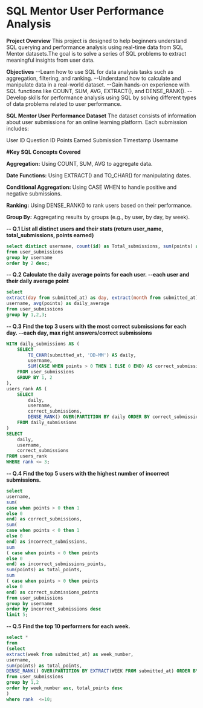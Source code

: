# SQL Mentor User Performance Analysis 

**Project Overview**
This project is designed to help beginners understand SQL querying and performance analysis using real-time data from SQL Mentor datasets.The goal is to solve a series of SQL problems to extract meaningful insights from user data.

**Objectives**
--Learn how to use SQL for data analysis tasks such as aggregation, filtering, and ranking.
--Understand how to calculate and manipulate data in a real-world dataset.
--Gain hands-on experience with SQL functions like COUNT, SUM, AVG, EXTRACT(), and DENSE_RANK().
--Develop skills for performance analysis using SQL by solving different types of data problems related to user performance.

**SQL Mentor User Performance Dataset**
The dataset consists of information about user submissions for an online learning platform. Each submission includes:

User ID
Question ID
Points Earned
Submission Timestamp
Username

**#Key SQL Concepts Covered**

**Aggregation:** Using COUNT, SUM, AVG to aggregate data.

**Date Functions:** Using EXTRACT() and TO_CHAR() for manipulating dates.

**Conditional Aggregation:** Using CASE WHEN to handle positive and negative submissions.

**Ranking:** Using DENSE_RANK() to rank users based on their performance.

**Group By:** Aggregating results by groups (e.g., by user, by day, by week).



 **-- Q.1 List all distinct users and their stats (return user_name, total_submissions, points earned)**
```sql
select distinct username, count(id) as Total_submissions, sum(points) as points_earned
from user_submissions
group by username
order by 2 desc;
```
  
**-- Q.2 Calculate the daily average points for each user.
--each user and their daily average point**
```sql
select 
extract(day from submitted_at) as day, extract(month from submitted_at) as month,
username, avg(points) as daily_average
from user_submissions
group by 1,2,3;
```
**-- Q.3 Find the top 3 users with the most correct submissions for each day.
--each day, max right answers/correct submissions**
```sql
WITH daily_submissions AS (
    SELECT 
        TO_CHAR(submitted_at, 'DD-MM') AS daily,
        username,
        SUM(CASE WHEN points > 0 THEN 1 ELSE 0 END) AS correct_submissions
    FROM user_submissions
    GROUP BY 1, 2
),
users_rank AS (
    SELECT 
        daily,
        username,
        correct_submissions,
        DENSE_RANK() OVER(PARTITION BY daily ORDER BY correct_submissions DESC) AS rank
    FROM daily_submissions
)
SELECT 
    daily,
    username,
    correct_submissions
FROM users_rank
WHERE rank <= 3;
```

**-- Q.4 Find the top 5 users with the highest number of incorrect submissions.**

```sql
select 
username,
sum(
case when points > 0 then 1
else 0
end) as correct_submissions, 
sum(
case when points < 0 then 1
else 0 
end) as incorrect_submissions,
sum
( case when points < 0 then points
else 0
end) as incorrect_submissions_points,
sum(points) as total_points,
sum
( case when points > 0 then points
else 0
end) as correct_submissions_points
from user_submissions
group by username
order by incorrect_submissions desc
limit 5;
```
**-- Q.5 Find the top 10 performers for each week.**

```sql
select *
from
(select 
extract(week from submitted_at) as week_number,
username,
sum(points) as total_points,
DENSE_RANK() OVER(PARTITION BY EXTRACT(WEEK FROM submitted_at) ORDER BY SUM(points) DESC) AS rank
from user_submissions
group by 1,2
order by week_number asc, total_points desc
)
where rank  <=10;
```
